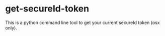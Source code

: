 get-secureId-token
==================

This is a python command line tool to get your current secureId token (osx only).